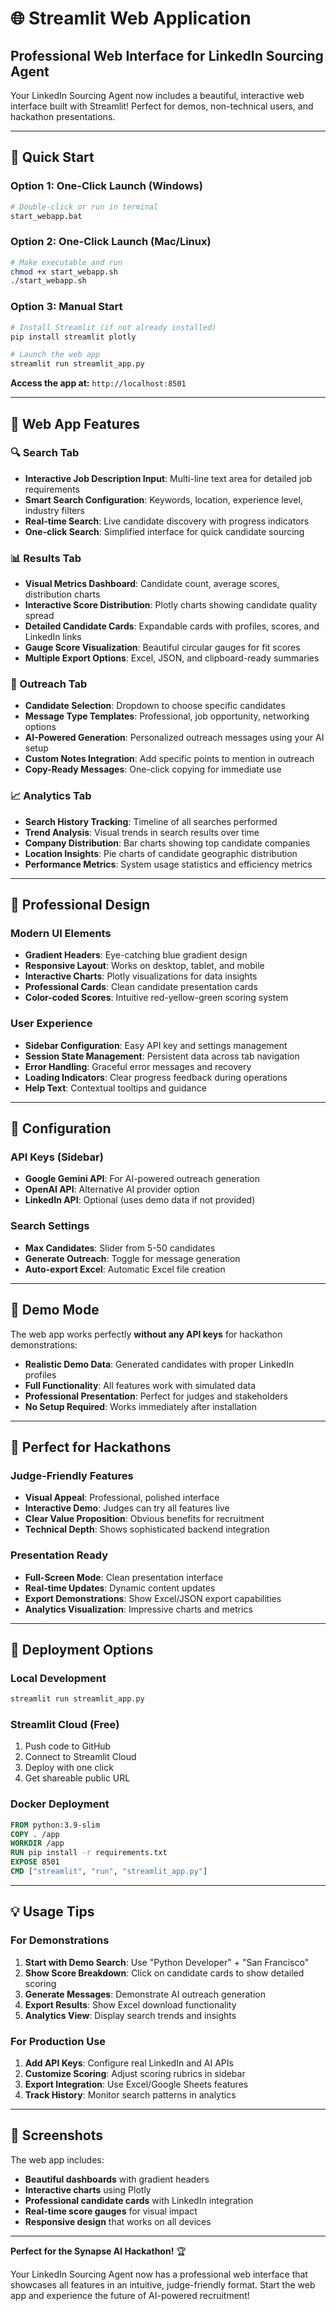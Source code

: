 # 🌐 Streamlit Web Application

## **Professional Web Interface for LinkedIn Sourcing Agent**

Your LinkedIn Sourcing Agent now includes a beautiful, interactive web interface built with Streamlit! Perfect for demos, non-technical users, and hackathon presentations.

---

## 🚀 **Quick Start**

### **Option 1: One-Click Launch (Windows)**
```bash
# Double-click or run in terminal
start_webapp.bat
```

### **Option 2: One-Click Launch (Mac/Linux)**
```bash
# Make executable and run
chmod +x start_webapp.sh
./start_webapp.sh
```

### **Option 3: Manual Start**
```bash
# Install Streamlit (if not already installed)
pip install streamlit plotly

# Launch the web app
streamlit run streamlit_app.py
```

**Access the app at:** `http://localhost:8501`

---

## 🎯 **Web App Features**

### **🔍 Search Tab**
- **Interactive Job Description Input**: Multi-line text area for detailed job requirements
- **Smart Search Configuration**: Keywords, location, experience level, industry filters
- **Real-time Search**: Live candidate discovery with progress indicators
- **One-click Search**: Simplified interface for quick candidate sourcing

### **📊 Results Tab**
- **Visual Metrics Dashboard**: Candidate count, average scores, distribution charts
- **Interactive Score Distribution**: Plotly charts showing candidate quality spread
- **Detailed Candidate Cards**: Expandable cards with profiles, scores, and LinkedIn links
- **Gauge Score Visualization**: Beautiful circular gauges for fit scores
- **Multiple Export Options**: Excel, JSON, and clipboard-ready summaries

### **💌 Outreach Tab**
- **Candidate Selection**: Dropdown to choose specific candidates
- **Message Type Templates**: Professional, job opportunity, networking options
- **AI-Powered Generation**: Personalized outreach messages using your AI setup
- **Custom Notes Integration**: Add specific points to mention in outreach
- **Copy-Ready Messages**: One-click copying for immediate use

### **📈 Analytics Tab**
- **Search History Tracking**: Timeline of all searches performed
- **Trend Analysis**: Visual trends in search results over time
- **Company Distribution**: Bar charts showing top candidate companies
- **Location Insights**: Pie charts of candidate geographic distribution
- **Performance Metrics**: System usage statistics and efficiency metrics

---

## 🎨 **Professional Design**

### **Modern UI Elements**
- **Gradient Headers**: Eye-catching blue gradient design
- **Responsive Layout**: Works on desktop, tablet, and mobile
- **Interactive Charts**: Plotly visualizations for data insights
- **Professional Cards**: Clean candidate presentation cards
- **Color-coded Scores**: Intuitive red-yellow-green scoring system

### **User Experience**
- **Sidebar Configuration**: Easy API key and settings management
- **Session State Management**: Persistent data across tab navigation
- **Error Handling**: Graceful error messages and recovery
- **Loading Indicators**: Clear progress feedback during operations
- **Help Text**: Contextual tooltips and guidance

---

## 🔧 **Configuration**

### **API Keys (Sidebar)**
- **Google Gemini API**: For AI-powered outreach generation
- **OpenAI API**: Alternative AI provider option
- **LinkedIn API**: Optional (uses demo data if not provided)

### **Search Settings**
- **Max Candidates**: Slider from 5-50 candidates
- **Generate Outreach**: Toggle for message generation
- **Auto-export Excel**: Automatic Excel file creation

---

## 📱 **Demo Mode**

The web app works perfectly **without any API keys** for hackathon demonstrations:

- **Realistic Demo Data**: Generated candidates with proper LinkedIn profiles
- **Full Functionality**: All features work with simulated data
- **Professional Presentation**: Perfect for judges and stakeholders
- **No Setup Required**: Works immediately after installation

---

## 🎯 **Perfect for Hackathons**

### **Judge-Friendly Features**
- **Visual Appeal**: Professional, polished interface
- **Interactive Demo**: Judges can try all features live
- **Clear Value Proposition**: Obvious benefits for recruitment
- **Technical Depth**: Shows sophisticated backend integration

### **Presentation Ready**
- **Full-Screen Mode**: Clean presentation interface
- **Real-time Updates**: Dynamic content updates
- **Export Demonstrations**: Show Excel/JSON export capabilities
- **Analytics Visualization**: Impressive charts and metrics

---

## 🚀 **Deployment Options**

### **Local Development**
```bash
streamlit run streamlit_app.py
```

### **Streamlit Cloud (Free)**
1. Push code to GitHub
2. Connect to Streamlit Cloud
3. Deploy with one click
4. Get shareable public URL

### **Docker Deployment**
```dockerfile
FROM python:3.9-slim
COPY . /app
WORKDIR /app
RUN pip install -r requirements.txt
EXPOSE 8501
CMD ["streamlit", "run", "streamlit_app.py"]
```

---

## 💡 **Usage Tips**

### **For Demonstrations**
1. **Start with Demo Search**: Use "Python Developer" + "San Francisco"
2. **Show Score Breakdown**: Click on candidate cards to show detailed scoring
3. **Generate Messages**: Demonstrate AI outreach generation
4. **Export Results**: Show Excel download functionality
5. **Analytics View**: Display search trends and insights

### **For Production Use**
1. **Add API Keys**: Configure real LinkedIn and AI APIs
2. **Customize Scoring**: Adjust scoring rubrics in sidebar
3. **Export Integration**: Use Excel/Google Sheets features
4. **Track History**: Monitor search patterns in analytics

---

## 🎨 **Screenshots**

The web app includes:
- **Beautiful dashboards** with gradient headers
- **Interactive charts** using Plotly
- **Professional candidate cards** with LinkedIn integration
- **Real-time score gauges** for visual impact
- **Responsive design** that works on all devices

---

**Perfect for the Synapse AI Hackathon!** 🏆

Your LinkedIn Sourcing Agent now has a professional web interface that showcases all features in an intuitive, judge-friendly format. Start the web app and experience the future of AI-powered recruitment!
